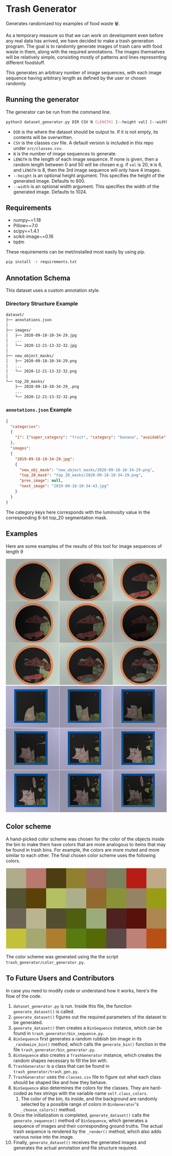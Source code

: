 # Trash Generator
Generates randomized toy examples of food waste 🗑.

As a temporary measure so that we can work on development even before any real data has arrived, we have decided to make a trash generation program.
The goal is to randomly generate images of trash cans with food waste in them, along with the required annotations.
The images themselves will be relatively simple, consisting mostly of patterns and lines representing different foodstuff.

This generates an arbitrary number of image sequences, with each image sequence having arbitrary length as defined by the user or chosen randomly.

## Running the generator
The generator can be run from the command line.

```bash
python3 dataset_generator.py DIR CSV N [LENGTH] [--height val] [--width val]
```

- `DIR` is the where the dataset should be output to. If it is not empty, its contents will be overwritten.
- `CSV` is the classes csv file. A default version is included in this repo under `src/classes.csv`.
- `N` is the number of image sequences to generate.
- `LENGTH` is the length of each image sequence. If none is given, then a random length between 0 and 50 will be chosen
  e.g. if `val` is 20, `N` is 6, and `LENGTH` is 8, then the 3rd image sequence will only have 4 images. 
- `--height` is an optional height argument. This specifies the height of the generated image. Defaults to 800. 
- `--width` is an optional width argument. This specifies the width of the generated image. Defaults to 1024.

## Requirements
- numpy~=1.18
- Pillow==7.0
- scipy==1.4.1
- scikit-image~=0.16
- tqdm

These requirements can be met/installed most easily by using pip.

```bash
pip install -r requirements.txt 
```

## Annotation Schema
This dataset uses a custom annotation style.

### Directory Structure Example
```
dataset/
├── annotations.json
│
├── images/
│   ├── 2020-09-18-10-34-29.jpg
│   ...
│   └── 2020-12-21-13-32-32.jpg
│
├── new_object_masks/
│   ├── 2020-09-18-10-34-29.png
│   ...
│   └── 2020-12-21-13-32-32.png
│
└── top_20_masks/
    ├── 2020-09-18-10-34-29_.png
    ...
    └── 2020-12-21-13-32-32.png
```

### `annotations.json` Example
```json
{
  "categories": 
  {
    "1": {"super_category": "fruit", "category": "banana", "avoidable": false}
  },
  "images": 
  {
    "2019-09-18-10-34-29.jpg": 
    {
      "new_obj_mask": "new_object_masks/2020-09-18-10-34-29.png",
      "top_20_mask": "top_20_masks/2020-09-18-10-34-29.png",
      "prev_image": null,
      "next_image": "2019-09-18-10-34-43.jpg"
    }
  }
}
```

The category keys here corresponds with the luminosity value in the corresponding 8-bit top_20 segmentation mask. 


## Examples
Here are some examples of the results of this tool for image sequences of length 9

![Example of sequence of 9 images with round bins](media/sample_1.jpg)
![Example of sequence of 9 images with square bins](media/sample_2.jpg)

## Color scheme
A hand-picked color scheme was chosen for the color of the objects inside the bin to make them have colors that are more analogous to items that may be found in trash bins.
For example, the colors are more muted and more similar to each other.
The final chosen color scheme uses the following colors.

![Chosen color scheme](media/colorscheme.png)

The color scheme was generated using the the script `trash_generator/color_generator.py`. 

## To Future Users and Contributors
In case you need to modify code or understand how it works, here's the flow of the code.

1. `dataset_generator.py` is run. Inside this file, the function `generate_dataset()` is called.
2. `generate_dataset()` figures out the required parameters of the dataset to be generated.
3. `generate_dataset()` then creates a `BinSequence` instance, which can be found in `trash_generator/bin_sequence.py`.
4. `BinSequence` first generates a random rubbish bin image in its `_randomize_bin()` method, which calls the `generate_bin()` function in the file `trash_generator/bin_generator.py`.
5. `BinSequence` also creates a `TrashGenerator` instance, which creates the random shapes necessary to fill the bin with.
6. `TrashGenerator` is a class that can be found in `trash_generator/trash_gen.py`.
7. `TrashGenerator` uses the `classes.csv` file to figure out what each class should be shaped like and how they behave.
8. `BinSequence` also determines the colors for the classes. They are hard-coded as hex strings with the variable name `self.class_colors`.
    1. The color of the bin, its inside, and the background are randomly selected by a possible range of colors in `BinGenerator`'s `_choose_colors()` method.
9. Once the initialization is completed, `generate_dataset()` calls the `generate_sequence()` method of `BinSequence`, which generates a sequence of images and their corresponding ground truths.
   The actual trash sequence is rendered by the `_render()` method, which also adds various noise into the image.
10. Finally, `generate_dataset()` receives the generated images and generates the actual annotation and file structure required. 

